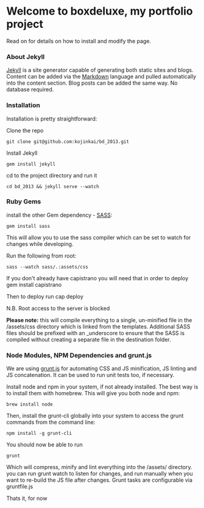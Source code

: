 Welcome to boxdeluxe, my portfolio project
==========================================

[1]: http://jekyllrb.com/  "Jekyll"
[2]: http://daringfireball.net/projects/markdown/basics/ "Markdown Basics"
[3]: http://sass-lang.com/ "SASS Language Stylesheets"
[4]: http://gruntjs.com/   "Grunt JS"

Read on for details on how to install and modify the page.

### About Jekyll

[Jekyll][1] is a site generator capable of generating both static sites and blogs.  Content can be added via the [Markdown][2] language and pulled automatically into the content section.  Blog posts can be added the same way.  No database required.

### Installation

Installation is pretty straightforward:

Clone the repo

	git clone git@github.com:kojinkai/bd_2013.git

Install Jekyll

	gem install jekyll

cd to the project directory and run it

	cd bd_2013 && jekyll serve --watch

### Ruby Gems

install the other Gem dependency - [SASS][3]:

	gem install sass

This will allow you to use the sass compiler which can be set to watch for changes while developing.

Run the following from root:

	sass --watch sass/.:assets/css

If you don't already have capistrano you will need that in order to deploy
    gem install capistrano

Then to deploy run
    cap deploy

N.B. Root access to the server is blocked

**Please note:** this will compile everything to a single, un-minified file in the /assets/css directory which is linked from the templates.  Additional SASS files should be prefixed with an _underscore to ensure that the SASS is compiled without creating a separate file in the destination folder.

### Node Modules, NPM Dependencies and grunt.js

We are using [grunt.js][4] for automating CSS and JS minification, JS linting and JS concatenation. It can be used to run unit tests too, if necessary.

Install node and npm in your system, if not already installed.  The best way is to install them with homebrew.  This will give you both node and npm:

	brew install node

Then, install the grunt-cli globally into your system to access the grunt commands from the command line:

	npm install -g grunt-cli

You should now be able to run
	
	grunt

Which will compress, minify and lint everything into the /assets/ directory.  you can run grunt watch to listen for changes, and run manually when you want to re-build the JS file after changes.  Grunt tasks are configurable via gruntfile.js

Thats it, for now
